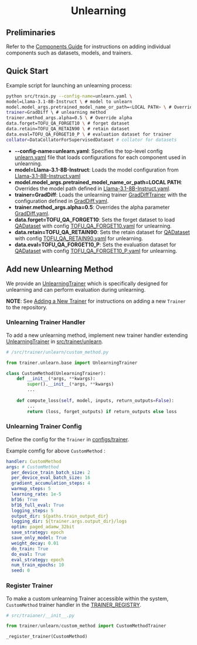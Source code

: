 <div align="center">    
 
# Unlearning

</div>


## Preliminaries
Refer to the [Components Guide](/docs/components.md) for instructions on adding individual components such as datasets, models, and trainers.


## Quick Start

Example script for launching an unlearning process:

```bash
python src/train.py --config-name=unlearn.yaml \
model=Llama-3.1-8B-Instruct \ # model to unlearn
model.model_args.pretrained_model_name_or_path=<LOCAL PATH> \ # Override path to load model
trainer=GradDiff \ # unlearning method
trainer.method_args.alpha=0.5 \ # Override alpha 
data.forget=TOFU_QA_FORGET10 \ # forget dataset
data.retain=TOFU_QA_RETAIN90 \ # retain dataset
data.eval=TOFU_QA_FORGET10_P \ # evaluation dataset for trainer
collator=DataCollatorForSupervisedDataset # collator for datasets
```
- **--config-name=unlearn.yaml**: Specifies the top-level config [unlearn.yaml](../configs/unlearn.yaml) file that loads configurations for each component used in unlearning.
- **model=Llama-3.1-8B-Instruct**: Loads the model configuration from [Llama-3.1-8B-Instruct.yaml](../configs/model/Llama-3.1-8B-Instruct.yaml)
- **model.model_args.pretrained_model_name_or_path=LOCAL PATH**: Overrides the model path defined in [Llama-3.1-8B-Instruct.yaml](../configs/model/Llama-3.1-8B-Instruct.yaml).
- **trainer=GradDiff**: Loads the unlearning trainer [GradDiffTrainer](../src/trainer/unlearn/grad_diff.py) with the configuration defined in [GradDiff.yaml](../configs/trainer/GradDiff.yaml).
- **trainer.method_args.alpha=0.5**: Overrides the alpha parameter [GradDiff.yaml](../configs/trainer/GradDiff.yaml).
- **data.forget=TOFU_QA_FORGET10**: Sets the forget dataset to load [QADataset](../src/data/tofu.py) with config [TOFU_QA_FORGET10.yaml](../configs/data/datasets/TOFU_QA_FORGET10.yaml) for unlearning.
- **data.retain=TOFU_QA_RETAIN90**: Sets the retain dataset for [QADataset](../src/data/tofu.py) with config [TOFU_QA_RETAIN90.yaml](../configs/data/datasets/TOFU_QA_RETAIN90.yaml) for unlearning.
- **data.eval=TOFU_QA_FORGET10_P**: Sets the evaluation dataset for [QADataset](../src/data/tofu.py) with config [TOFU_QA_FORGET10_P.yaml](../configs/data/datasets/TOFU_QA_FORGET10_P.yaml) for unlearning.

## Add new Unlearning Method

We provide an [UnlearningTrainer](/src/trainer/unlearn/base.py) which is specifically designed for unlearning and can perform evaluation during unlearning.

__NOTE__: See [Adding a New Trainer](/docs/components.md#trainer) for instructions on adding a new `Trainer` to the repository.

### Unlearning Trainer Handler

To add a new unlearning method, implement new trainer handler extending [UnlearningTrainer](/src/trainer/unlearn/base.py) in [src/trainer/unlearn](/src/trainer/unlearn/).

```python
# /src/trainer/unlearn/custom_method.py

from trainer.unlearn.base import UnlearningTrainer

class CustomMethod(UnlearningTrainer):
    def __init__(*args, **kwargs):
        super().__init__(*args, **kwargs)
        ...
    
    def compute_loss(self, model, inputs, return_outputs=False):
        ...
        return (loss, forget_outputs) if return_outputs else loss
```


### Unlearning Trainer Config

Define the config for the `Trainer` in [configs/trainer](../configs/trainer/).

Example comfig for above `CustomMethod` :

```yaml
handler: CustomMethod 
args: # CustomMethod
  per_device_train_batch_size: 2
  per_device_eval_batch_size: 16
  gradient_accumulation_steps: 4
  warmup_steps: 5
  learning_rate: 1e-5
  bf16: True
  bf16_full_eval: True
  logging_steps: 5
  output_dir: ${paths.train_output_dir}
  logging_dir: ${trainer.args.output_dir}/logs
  optim: paged_adamw_32bit
  save_strategy: epoch
  save_only_model: True
  weight_decay: 0.01
  do_train: True
  do_eval: True
  eval_strategy: epoch
  num_train_epochs: 10
  seed: 0
```


### Register Trainer

To make a custom unlearning Trainer accessible within the system,  `CustomMethod` trainer handler in the [TRAINER_REGISTRY](../src/trainer/__init__.py).


```python
# src/traianer/__init__.py

from trainer/unlearn/custom_method import CustomMethodTrainer

_register_trainer(CustomMethod)
```